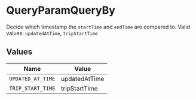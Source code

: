 # QueryParamQueryBy

Decide which timestamp the `startTime` and `endTime` are compared to.  Valid values: `updatedAtTime`, `tripStartTime`


## Values

| Name              | Value             |
| ----------------- | ----------------- |
| `UPDATED_AT_TIME` | updatedAtTime     |
| `TRIP_START_TIME` | tripStartTime     |